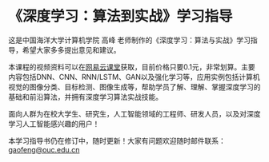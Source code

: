 # 《深度学习：算法到实战》学习指导

这是中国海洋大学计算机学院 高峰 老师制作的《深度学习：算法与实战》学习指导，希望大家多多提出意见和建议。

本课程的视频资料可以在[网易云课堂](https://study.163.com/course/introduction/1006498024.htm?inLoc=ss\_ssjg\_qblb\_%E6%B7%B1%E5%BA%A6%E5%AD%A6%E4%B9%A0%EF%BC%9A%E7%AE%97%E6%B3%95%E5%88%B0%E5%AE%9E%E6%88%98)获取，目前价格只要0.1元，非常划算。主要内容包括DNN、CNN、RNN/LSTM、GAN以及强化学习等，应用实例包括计算机视觉的图像分类、目标检测、图像生成等，帮助学员了解、理解、掌握深度学习的基础和前沿算法，并拥有深度学习算法实战技能。

面向人群为在校大学生、研究生，人工智能领域的工程师、研发人员，以及对深度学习人工智能感兴趣的用户！

本学习指导书仍在修订中，随时更新！大家有问题欢迎随时邮件联系：gaofeng@ouc.edu.cn
